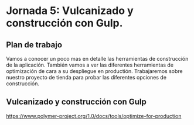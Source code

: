 # Jornada 5: Vulcanizado y construcción con Gulp.

## Plan de trabajo

Vamos a conocer un poco mas en detalle las herramientas de construcción de la aplicación. También vamos a ver las diferentes herramientas de optimización de cara a su despliegue en productión.
Trabajaremos sobre nuestro proyecto de tienda para probar las diferentes opciones de construcción.

## Vulcanizado y construcción con Gulp

https://www.polymer-project.org/1.0/docs/tools/optimize-for-production

